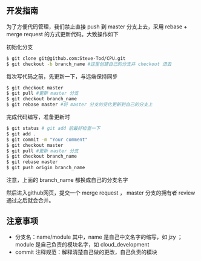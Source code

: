 ## 开发指南

为了方便代码管理，我们禁止直接 push 到 master 分支上去，采用 rebase + merge request 的方式更新代码。大致操作如下

初始化分支
```bash
$ git clone git@github.com:Steve-Tod/CPU.git
$ git checkout -b branch_name #这里创建自己的分支并 checkout 进去
```

每次写代码之前，先更新一下，与远端保持同步
```bash
$ git checkout master
$ git pull #更新 master 分支
$ git checkout branch_name
$ git rebase master #将 master 分支的变化更新到自己的分支上
```

完成代码编写，准备更新时
```bash
$ git status # git add 前最好检查一下
$ git add .
$ git commit -m "Your comment"
$ git checkout master
$ git pull #更新 master 分支
$ git checkout branch_name
$ git rebase master
$ git push origin branch_name
```

注意，上面的 branch\_name 都换成自己的分支名字

然后进入github网页，提交一个 merge request ， master 分支的拥有者 review 通过之后就会合并。

## 注意事项

- 分支名：name/module 其中，name 是自己中文名字的缩写，如 jzy ；module 是自己负责的模块名字，如 cloud\_development
- commit 注释规范：解释清楚自己做的更改，自己负责的模块
